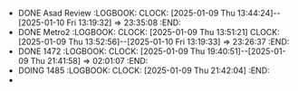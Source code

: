 - DONE Asad Review
  :LOGBOOK:
  CLOCK: [2025-01-09 Thu 13:44:24]--[2025-01-10 Fri 13:19:32] =>  23:35:08
  :END:
- DONE Metro2
  :LOGBOOK:
  CLOCK: [2025-01-09 Thu 13:51:21]
  CLOCK: [2025-01-09 Thu 13:52:56]--[2025-01-10 Fri 13:19:33] =>  23:26:37
  :END:
- DONE 1472
  :LOGBOOK:
  CLOCK: [2025-01-09 Thu 19:40:51]--[2025-01-09 Thu 21:41:58] =>  02:01:07
  :END:
- DOING 1485
  :LOGBOOK:
  CLOCK: [2025-01-09 Thu 21:42:04]
  :END:
-